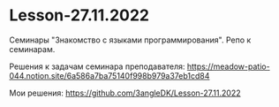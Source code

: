 # Lesson-27.11.2022
Семинары "Знакомство с языками программирования".
Репо к семинарам.

Решения к задачам семинара преподавателя: https://meadow-patio-044.notion.site/6a586a7ba75140f998b979a37eb1cd84

Мои решения: https://github.com/3angleDK/Lesson-27.11.2022
